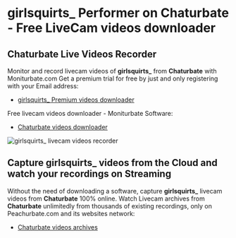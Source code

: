 # girlsquirts_ Performer on Chaturbate - Free LiveCam videos downloader

## Chaturbate Live Videos Recorder

Monitor and record livecam videos of **girlsquirts_** from **Chaturbate** with Moniturbate.com
Get a premium trial for free by just and only registering with your Email address:
* [girlsquirts_ Premium videos downloader](https://moniturbate.com/request-demo-licence-key.html)

Free livecam videos downloader - Moniturbate Software:
* [Chaturbate videos downloader](https://moniturbate.com/moniturbate-download-software.html)

![girlsquirts_ livecam videos recorder](https://peachurnet.com/templates/moniturbate-software.png)


## Capture girlsquirts_ videos from the Cloud and watch your recordings on Streaming

Without the need of downloading a software, capture **girlsquirts_** livecam videos from **Chaturbate** 100% online.
Watch Livecam archives from **Chaturbate** unlimitedly from thousands of existing recordings, only on Peachurbate.com and its websites network:
* [Chaturbate videos archives](https://peachurnet.com/)